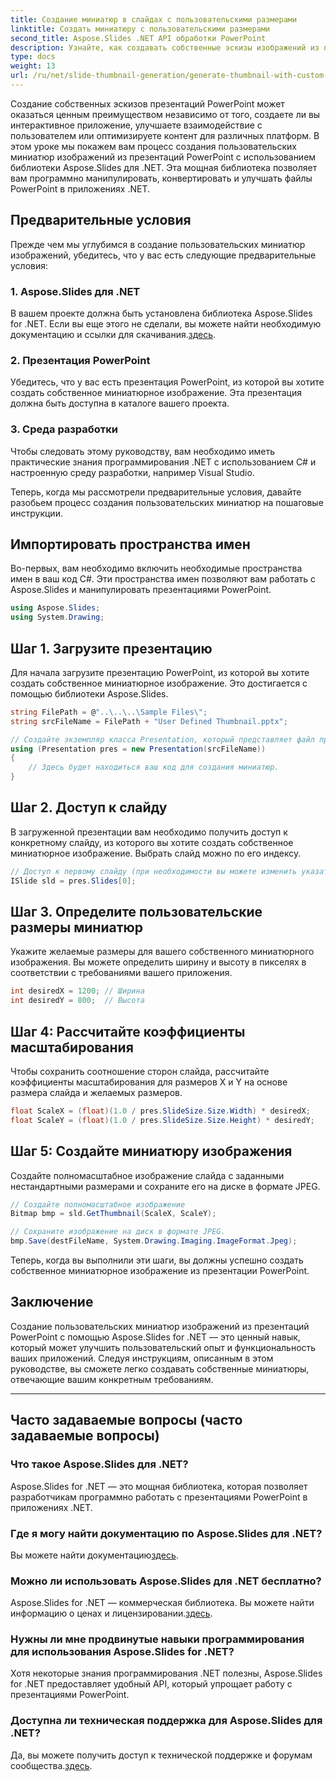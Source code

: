 ```yaml
---
title: Создание миниатюр в слайдах с пользовательскими размерами
linktitle: Создать миниатюру с пользовательскими размерами
second_title: Aspose.Slides .NET API обработки PowerPoint
description: Узнайте, как создавать собственные эскизы изображений из презентаций PowerPoint с помощью Aspose.Slides для .NET. Улучшите пользовательский опыт и функциональность.
type: docs
weight: 13
url: /ru/net/slide-thumbnail-generation/generate-thumbnail-with-custom-dimensions/
---
```


Создание собственных эскизов презентаций PowerPoint может оказаться ценным преимуществом независимо от того, создаете ли вы интерактивное приложение, улучшаете взаимодействие с пользователем или оптимизируете контент для различных платформ. В этом уроке мы покажем вам процесс создания пользовательских миниатюр изображений из презентаций PowerPoint с использованием библиотеки Aspose.Slides для .NET. Эта мощная библиотека позволяет вам программно манипулировать, конвертировать и улучшать файлы PowerPoint в приложениях .NET.

## Предварительные условия

Прежде чем мы углубимся в создание пользовательских миниатюр изображений, убедитесь, что у вас есть следующие предварительные условия:

### 1. Aspose.Slides для .NET

 В вашем проекте должна быть установлена библиотека Aspose.Slides for .NET. Если вы еще этого не сделали, вы можете найти необходимую документацию и ссылки для скачивания.[здесь](https://reference.aspose.com/slides/net/).

### 2. Презентация PowerPoint

Убедитесь, что у вас есть презентация PowerPoint, из которой вы хотите создать собственное миниатюрное изображение. Эта презентация должна быть доступна в каталоге вашего проекта.

### 3. Среда разработки

Чтобы следовать этому руководству, вам необходимо иметь практические знания программирования .NET с использованием C# и настроенную среду разработки, например Visual Studio.

Теперь, когда мы рассмотрели предварительные условия, давайте разобьем процесс создания пользовательских миниатюр на пошаговые инструкции.

## Импортировать пространства имен

Во-первых, вам необходимо включить необходимые пространства имен в ваш код C#. Эти пространства имен позволяют вам работать с Aspose.Slides и манипулировать презентациями PowerPoint.

```csharp
using Aspose.Slides;
using System.Drawing;
```

## Шаг 1. Загрузите презентацию

Для начала загрузите презентацию PowerPoint, из которой вы хотите создать собственное миниатюрное изображение. Это достигается с помощью библиотеки Aspose.Slides.

```csharp
string FilePath = @"..\..\..\Sample Files\";
string srcFileName = FilePath + "User Defined Thumbnail.pptx";

// Создайте экземпляр класса Presentation, который представляет файл презентации.
using (Presentation pres = new Presentation(srcFileName))
{
    // Здесь будет находиться ваш код для создания миниатюр.
}
```

## Шаг 2. Доступ к слайду

В загруженной презентации вам необходимо получить доступ к конкретному слайду, из которого вы хотите создать собственное миниатюрное изображение. Выбрать слайд можно по его индексу.

```csharp
// Доступ к первому слайду (при необходимости вы можете изменить указатель)
ISlide sld = pres.Slides[0];
```

## Шаг 3. Определите пользовательские размеры миниатюр

Укажите желаемые размеры для вашего собственного миниатюрного изображения. Вы можете определить ширину и высоту в пикселях в соответствии с требованиями вашего приложения.

```csharp
int desiredX = 1200; // Ширина
int desiredY = 800;  // Высота
```

## Шаг 4: Рассчитайте коэффициенты масштабирования

Чтобы сохранить соотношение сторон слайда, рассчитайте коэффициенты масштабирования для размеров X и Y на основе размера слайда и желаемых размеров.

```csharp
float ScaleX = (float)(1.0 / pres.SlideSize.Size.Width) * desiredX;
float ScaleY = (float)(1.0 / pres.SlideSize.Size.Height) * desiredY;
```

## Шаг 5: Создайте миниатюру изображения

Создайте полномасштабное изображение слайда с заданными нестандартными размерами и сохраните его на диске в формате JPEG.

```csharp
// Создайте полномасштабное изображение
Bitmap bmp = sld.GetThumbnail(ScaleX, ScaleY);

// Сохраните изображение на диск в формате JPEG.
bmp.Save(destFileName, System.Drawing.Imaging.ImageFormat.Jpeg);
```

Теперь, когда вы выполнили эти шаги, вы должны успешно создать собственное миниатюрное изображение из презентации PowerPoint.

## Заключение

Создание пользовательских миниатюр изображений из презентаций PowerPoint с помощью Aspose.Slides for .NET — это ценный навык, который может улучшить пользовательский опыт и функциональность ваших приложений. Следуя инструкциям, описанным в этом руководстве, вы сможете легко создавать собственные миниатюры, отвечающие вашим конкретным требованиям.

---

## Часто задаваемые вопросы (часто задаваемые вопросы)

### Что такое Aspose.Slides для .NET?
Aspose.Slides for .NET — это мощная библиотека, которая позволяет разработчикам программно работать с презентациями PowerPoint в приложениях .NET.

### Где я могу найти документацию по Aspose.Slides для .NET?
 Вы можете найти документацию[здесь](https://reference.aspose.com/slides/net/).

### Можно ли использовать Aspose.Slides для .NET бесплатно?
 Aspose.Slides for .NET — коммерческая библиотека. Вы можете найти информацию о ценах и лицензировании.[здесь](https://purchase.aspose.com/buy).

### Нужны ли мне продвинутые навыки программирования для использования Aspose.Slides for .NET?
Хотя некоторые знания программирования .NET полезны, Aspose.Slides for .NET предоставляет удобный API, который упрощает работу с презентациями PowerPoint.

### Доступна ли техническая поддержка для Aspose.Slides для .NET?
 Да, вы можете получить доступ к технической поддержке и форумам сообщества.[здесь](https://forum.aspose.com/).
